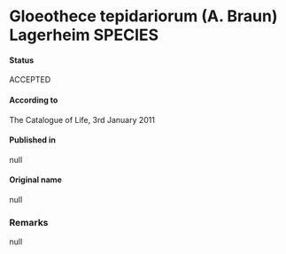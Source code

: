 # Gloeothece tepidariorum (A. Braun) Lagerheim SPECIES

#### Status
ACCEPTED

#### According to
The Catalogue of Life, 3rd January 2011

#### Published in
null

#### Original name
null

### Remarks
null
